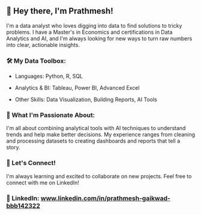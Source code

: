 ## 👋 Hey there, I'm Prathmesh!
I'm a data analyst who loves digging into data to find solutions to tricky problems. I have a Master's in Economics and certifications in Data Analytics and AI, and I'm always looking for new ways to turn raw numbers into clear, actionable insights.

### 🛠️ My Data Toolbox:

- Languages: Python, R, SQL

- Analytics & BI: Tableau, Power BI, Advanced Excel

- Other Skills: Data Visualization, Building Reports, AI Tools

### 🚀 What I'm Passionate About:

I'm all about combining analytical tools with AI techniques to understand trends and help make better decisions. My experience ranges from cleaning and processing datasets to creating dashboards and reports that tell a story.

### 🌟 Let's Connect!

I'm always learning and excited to collaborate on new projects. Feel free to connect with me on LinkedIn!

### 🔗 LinkedIn: www.linkedin.com/in/prathmesh-gaikwad-bbb142322
